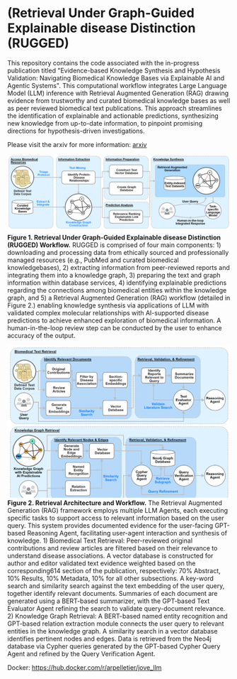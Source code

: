 # (Retrieval Under Graph-Guided Explainable disease Distinction (RUGGED)
This repository contains the code associated with the in-progress publication titled "Evidence-based Knowledge Synthesis and Hypothesis Validation: Navigating Biomedical Knowledge Bases via Explainable AI and Agentic Systems". This computational workflow integrates Large Language Model (LLM) inference with Retrieval Augmented Generation (RAG) drawing evidence from trustworthy and curated biomedical knowledge bases as well as peer reviewed biomedical text publications. This approach streamlines the identification of explainable and actionable predictions, synthesizing new knowledge from up-to-date information, to pinpoint promising directions for hypothesis-driven investigations.

Please visit the arxiv for more information: [arxiv](https://arxiv.org/abs/2407.12888)

![workflow](assets/workflow.png)
**Figure 1. Retrieval Under Graph-Guided Explainable disease Distinction (RUGGED) Workflow.** RUGGED is comprised of four main components: 1) downloading and processing data from ethically sourced and professionally managed resources (e.g., PubMed and curated biomedical knowledgebases), 2) extracting information from peer-reviewed reports and integrating them into a knowledge graph, 3) preparing the text and graph information within database services, 4) identifying explainable predictions regarding the connections among biomedical entities within the knowledge graph, and 5) a Retrieval Augmented Generation (RAG) workflow (detailed in Figure 2.) enabling knowledge synthesis via applications of LLM with validated complex molecular relationships with AI-supported disease predictions to achieve enhanced exploration of biomedical information. A human-in-the-loop review step can be conducted by the user to enhance accuracy of the output.

![workflow](assets/retrieval.png)
**Figure 2. Retrieval Architecture and Workflow.** The Retrieval Augmented Generation (RAG) framework employs multiple LLM Agents, each executing specific tasks to support access to relevant information based on the user query. This system provides documented evidence for the user-facing GPT-based Reasoning Agent, facilitating user-agent interaction and synthesis of knowledge. 1) Biomedical Text Retrieval: Peer-reviewed original contributions and review articles are filtered based on their relevance to understand disease associations. A vector database is constructed for author and editor validated text evidence weighted based on the corresponding614
section of the publication, respectively: 70% Abstract, 10% Results, 10% Metadata, 10% for all other subsections. A key-word search and similarity search against the text embedding of the user query, together identify relevant documents. Summaries of each document are generated using a BERT-based summarizer, with the GPT-based Text Evaluator Agent refining the search to validate query-document relevance. 2) Knowledge Graph Retrieval: A BERT-based named entity recognition and GPT-based relation extraction module connects the user query to relevant entities in the knowledge graph. A similarity search in a vector database identifies pertinent nodes and edges. Data is retrieved from the Neo4j database via Cypher queries generated by the GPT-based Cypher Query Agent and refined by the Query Verification Agent.

Docker: https://hub.docker.com/r/arpelletier/jove_llm

